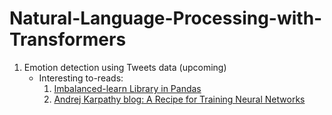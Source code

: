 # Natural-Language-Processing-with-Transformers

1. Emotion detection using Tweets data (upcoming)
   * Interesting to-reads:
        1. <a href="https://imbalanced-learn.org/stable/" target="_blank">Imbalanced-learn Library in Pandas</a>
        2. <a href="https://karpathy.github.io/2019/04/25/recipe/" target="_blank">Andrej Karpathy blog: A Recipe for Training Neural Networks</a> 
